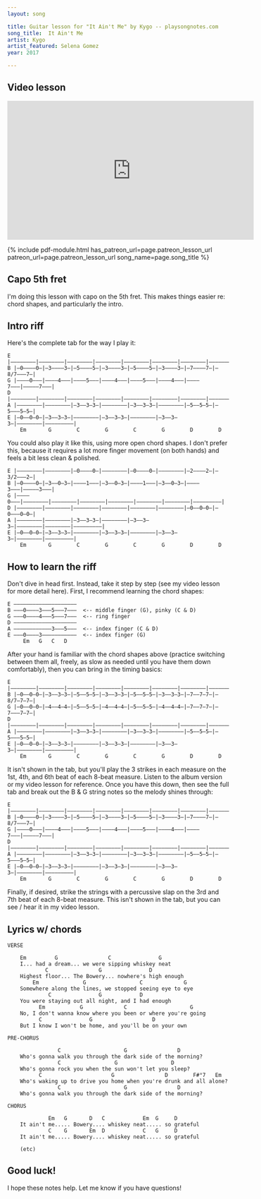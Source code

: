 ```yaml
---
layout: song

title: Guitar lesson for "It Ain't Me" by Kygo -- playsongnotes.com
song_title:  It Ain't Me
artist: Kygo
artist_featured: Selena Gomez
year: 2017

---
```


## Video lesson

<iframe width="560" height="315" src="https://www.youtube.com/embed/crpSFjze6wk?showinfo=0" frameborder="0" allowfullscreen></iframe>

{% include pdf-module.html has_patreon_url=page.patreon_lesson_url patreon_url=page.patreon_lesson_url song_name=page.song_title %}



## Capo 5th fret

I'm doing this lesson with capo on the 5th fret. This makes things easier re: chord shapes, and particularly the intro.

## Intro riff

Here's the complete tab for the way I play it:

    E |––––––––|––––––––|––––––––|––––––––|––––––––|––––––––|––––––––|–––––––––|
    B |–0––––0–|–3––––3–|–5––––5–|–3––––3–|–5––––5–|–3––––3–|–7––––7–|–8/7–––7–|
    G |––––0–––|––––4–––|––––5–––|––––4–––|––––5–––|––––4–––|––––7–––|–––––7–––|
    D |––––––––|––––––––|––––––––|––––––––|––––––––|––––––––|––––––––|–––––––––|
    A |––––––––|––––––––|–3––3–3–|––––––––|–3––3–3–|––––––––|–5––5–5–|–5–––5–5–|
    E |–0––0–0–|–3––3–3–|––––––––|–3––3–3–|––––––––|–3––3–3–|––––––––|–––––––––|
        Em       G        C        G        C        G        D        D

You could also play it like this, using more open chord shapes. I don't prefer this, because it requires a lot more finger movement (on both hands) and feels a bit less clean & polished.

    E |––––––––|––––––––|–0––––0–|––––––––|–0––––0–|––––––––|–2––––2–|–3/2–––2–|
    B |–0––––0–|–3––0–3–|––––1–––|–3––0–3–|––––1–––|–3––0–3–|––––3–––|–––––3–––|
    G |––––0–––|––––––––|––––––––|––––––––|––––––––|––––––––|––––––––|–––––––––|
    D |––––––––|––––––––|––––––––|––––––––|––––––––|––––––––|–0––0–0–|–0–––0–0–|
    A |––––––––|––––––––|–3––3–3–|––––––––|–3––3–3–|––––––––|––––––––|–––––––––|
    E |–0––0–0–|–3––3–3–|––––––––|–3––3–3–|––––––––|–3––3–3–|––––––––|–––––––––|
        Em       G        C        G        C        G        D        D

## How to learn the riff

Don't dive in head first. Instead, take it step by step (see my video lesson for more detail here). First, I recommend learning the chord shapes:

    E ––––––––––––––––––––
    B –––0––––3–––5–––7–––  <-- middle finger (G), pinky (C & D)
    G –––0––––4–––5–––7–––  <-- ring finger
    D ––––––––––––––––––––
    A ––––––––––––3–––5–––  <-- index finger (C & D)
    E –––0––––3–––––––––––  <-- index finger (G)
         Em   G   C   D

After your hand is familiar with the chord shapes above (practice switching between them all, freely, as slow as needed until you have them down comfortably), then you can bring in the timing basics:

    E |––––––––|––––––––|––––––––|––––––––|––––––––|––––––––|––––––––|–––––––––|
    B |–0––0–0–|–3––3–3–|–5––5–5–|–3––3–3–|–5––5–5–|–3––3–3–|–7––7–7–|–8/7–7–7–|
    G |–0––0–0–|–4––4–4–|–5––5–5–|–4––4–4–|–5––5–5–|–4––4–4–|–7––7–7–|–7–––7–7–|
    D |––––––––|––––––––|––––––––|––––––––|––––––––|––––––––|––––––––|–––––––––|
    A |––––––––|––––––––|–3––3–3–|––––––––|–3––3–3–|––––––––|–5––5–5–|–5–––5–5–|
    E |–0––0–0–|–3––3–3–|––––––––|–3––3–3–|––––––––|–3––3–3–|––––––––|–––––––––|
        Em       G        C        G        C        G        D        D

It isn't shown in the tab, but you'll play the 3 strikes in each measure on the 1st, 4th, and 6th beat of each 8-beat measure. Listen to the album version or my video lesson for reference. Once you have this down, then see the full tab and break out the B & G string notes so the melody shines through:

    E |––––––––|––––––––|––––––––|––––––––|––––––––|––––––––|––––––––|–––––––––|
    B |–0––––0–|–3––––3–|–5––––5–|–3––––3–|–5––––5–|–3––––3–|–7––––7–|–8/7–––7–|
    G |––––0–––|––––4–––|––––5–––|––––4–––|––––5–––|––––4–––|––––7–––|–––––7–––|
    D |––––––––|––––––––|––––––––|––––––––|––––––––|––––––––|––––––––|–––––––––|
    A |––––––––|––––––––|–3––3–3–|––––––––|–3––3–3–|––––––––|–5––5–5–|–5–––5–5–|
    E |–0––0–0–|–3––3–3–|––––––––|–3––3–3–|––––––––|–3––3–3–|––––––––|–––––––––|
        Em       G        C        G        C        G        D        D

Finally, if desired, strike the strings with a percussive slap on the 3rd and 7th beat of each 8-beat measure. This isn't shown in the tab, but you can see / hear it in my video lesson.

## Lyrics w/ chords

    VERSE

        Em         G                C               G
        I... had a dream... we were sipping whiskey neat
                C                G               D
        Highest floor... The Bowery... nowhere's high enough
            Em              G                 C             G
        Somewhere along the lines, we stopped seeing eye to eye
                 C               G            D
        You were staying out all night, and I had enough
              Em           G             C                    G
        No, I don't wanna know where you been or where you're going
              C               G                   D
        But I know I won't be home, and you'll be on your own

    PRE-CHORUS

                    C                    G                D
        Who's gonna walk you through the dark side of the morning?
                    C                 G                 D
        Who's gonna rock you when the sun won't let you sleep?
              C                      G                D        F#°7   Em
        Who's waking up to drive you home when you're drunk and all alone?
                    C                    G                D
        Who's gonna walk you through the dark side of the morning?

    CHORUS

                 Em   G       D   C            Em  G     D
        It ain't me..... Bowery.... whiskey neat..... so grateful
                 C    G       Em  D            C   G     D
        It ain't me..... Bowery.... whiskey neat..... so grateful

        (etc)

## Good luck!

I hope these notes help. Let me know if you have questions!
